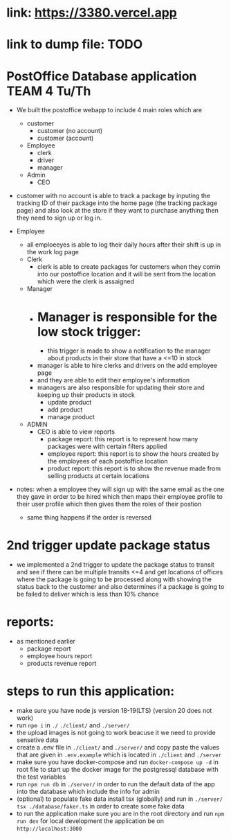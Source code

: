 
# link: https://3380.vercel.app
# link to dump file: TODO

# PostOffice Database application TEAM 4 Tu/Th
- We built the postoffice webapp to include 4 main roles which are 
  - customer
    - customer (no account)
    - customer (account)
  - Employee
    - clerk
    - driver
    - manager
  - Admin
    - CEO
- customer with no account is able to track a package by inputing the tracking ID of their package into the home page (the tracking package page) and also look at the store if they want to purchase anything then they need to sign up or log in.

- Employee
  - all emploeeyes is able to log their daily hours after their shift is up in the work log page
  - Clerk
    - clerk is able to create packages for customers when they comin into our postoffice location and it will be sent from the location which were the clerk is assaigned
  - Manager
    - # Manager is responsible for the low stock trigger:
      -  this trigger is made to show a notification to the manager about products in their store that have a <=10 in stock
    - manager is able to hire clerks and drivers on the add employee page
    - and they are able to edit their employee's information
    - managers are also responsible for updating their store and keeping up their products in stock
      - update product
      - add product
      - manage product
  - ADMIN
    - CEO is able to view reports 
      - package report: this report is to represent how many packages were with certain filters applied
      - employee report: this report is to show the hours created by the employees of each postoffice location
      - product report: this report is to show the revenue made from selling products at certain locations
- notes: when a employee they will sign up with the same email as the one they gave in order to be hired which then maps their employee profile to their user profile which then gives them the roles of their postion
    - same thing happens if the order is reversed

# 2nd trigger update package status
- we implemented a 2nd trigger to update the package status to transit and see if there can be multiple transits <=4 and get locations of offices where the package is going to be processed along with showing the status back to the customer and also determines if a package is going to be failed to deliver which is less than 10% chance

# reports: 
  - as mentioned earlier 
    - package report
    - employee hours report
    - products revenue report

# steps to run this application:
  - make sure you have node js version 18-19(LTS) (version 20 does not work)
  - run `npm i` in `./` `./client/` and `./server/`
  - the upload images is not going to work beacuse it we need to provide sensetive data
  - create a .env file in `./client/` and `./server/` and copy paste the values that are given in `.env.example` which is located in `./client` and `./server`
  - make sure you have docker-compose and run `docker-compose up -d` in root file to start up the docker image for the postgressql database with the test variables
  - run `npm run db` in `./server/` in order to run the default data of the app into the database which include the info for admin
  - (optional) to populate fake data install tsx (globally) and run in `./server/` `tsx ./database/faker.ts` in order to create some fake data
  - to run the application make sure you are in the root directory and run `npm run dev` for local development the application be on `http://localhost:3000`
